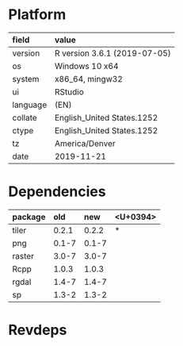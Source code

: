 # Platform

|field    |value                        |
|:--------|:----------------------------|
|version  |R version 3.6.1 (2019-07-05) |
|os       |Windows 10 x64               |
|system   |x86_64, mingw32              |
|ui       |RStudio                      |
|language |(EN)                         |
|collate  |English_United States.1252   |
|ctype    |English_United States.1252   |
|tz       |America/Denver               |
|date     |2019-11-21                   |

# Dependencies

|package |old   |new   |<U+0394>  |
|:-------|:-----|:-----|:--|
|tiler   |0.2.1 |0.2.2 |*  |
|png     |0.1-7 |0.1-7 |   |
|raster  |3.0-7 |3.0-7 |   |
|Rcpp    |1.0.3 |1.0.3 |   |
|rgdal   |1.4-7 |1.4-7 |   |
|sp      |1.3-2 |1.3-2 |   |

# Revdeps

